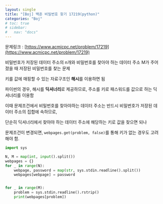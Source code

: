```yaml
---
layout: single
title: "[Boj] 백준 비밀번호 찾기 17219(python)"
categories: "Boj"
# toc: true
# sidebar:
#   nav: "docs"
---
```


문제링크 : [https://www.acmicpc.net/problem/17219](https://www.acmicpc.net/problem/17219)

비밀번호가 저장된 데이터 주소의 n개와 비밀번호를 찾아야 하는 데이터 주소 M가 주어졌을 때 저장된 비밀번호를 찾는 문제

키를 값에 매핑할 수 있는 자료구조인 **해시**를 이용하면 됨

파이썬의 경우, 해시를 **딕셔너리**로 제공하므로, 주소를 키로 패스워드를 값으로 하는 딕셔너리를 이용함

이때 문제조건에서 비밀번호를 찾아야하는 데이터 주소는 반드시 비밀번호가 저장된 데이터 주소의 집합에 속하므로,

단순히 딕셔너리에서 찾아야 하는 데이터 주소에 해당하는 키로 값을 찾으면 되나

문제조건이 변경되면, `webpages.get(problem, false)`를 통해 키가 없는 경우도 고려해야 함.

```python
import sys

N, M = map(int, input().split())
webpages = {}
for _ in range(N):
    webpage, password = map(str, sys.stdin.readline().split())
    webpages[webpage] = password


for _ in range(M):
    problem = sys.stdin.readline().rstrip()
    print(webpages[problem])
```
